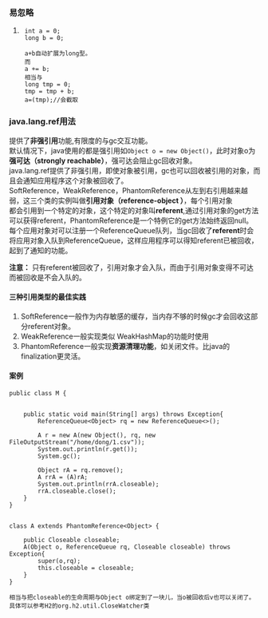 ### 易忽略

1. ```
    int a = 0;
    long b = 0;

    a+b自动扩展为long型。
    而
    a += b;
    相当与
    long tmp = 0;
    tmp = tmp + b;
    a=(tmp);//会截取
   ```

### java.lang.ref用法

提供了**非强引用**功能,有限度的与gc交互功能。  
默认情况下，java使用的都是强引用如`Object o = new Object()`，此时对象o为**强可达（strongly reachable）**，强可达会阻止gc回收对象。  
java.lang.ref提供了非强引用，即使对象被引用，gc也可以回收被引用的对象，而且会通知应用程序这个对象被回收了。  
SoftReference，WeakReference，PhantomReference从左到右引用越来越弱，这三个类的实例叫做**引用对象（reference-object ）**，每个引用对象  
都会引用到一个特定的对象，这个特定的对象叫**referent**,通过引用对象的get方法可以获得referent，PhantomReference是一个特例它的get方法始终返回null。  
每个应用对象对可以注册一个ReferenceQueue队列，当gc回收了**referent**时会将应用对象入队到ReferenceQueue，这样应用程序可以得知referent已被回收，起到了通知的功能。

**注意：** 只有referent被回收了，引用对象才会入队，而由于引用对象变得不可达而被回收是不会入队的。

#### 三种引用类型的最佳实践

1. SoftReference一般作为内存敏感的缓存，当内存不够的时候gc才会回收这部分referent对象。
2. WeakReference一般实现类似 WeakHashMap的功能时使用
3. PhantomReference一般实现**资源清理功能**，如关闭文件。比java的finalization更灵活。

#### 案例

```
public class M {


    public static void main(String[] args) throws Exception{
        ReferenceQueue<Object> rq = new ReferenceQueue<>();

        A r = new A(new Object(), rq, new FileOutputStream("/home/dong/1.csv"));
        System.out.println(r.get());
        System.gc();

        Object rA = rq.remove();
        A rrA = (A)rA;
        System.out.println(rrA.closeable);
        rrA.closeable.close();
    }
}


class A extends PhantomReference<Object> {

    public Closeable closeable;
    A(Object o, ReferenceQueue rq, Closeable closeable) throws Exception{
        super(o,rq);
        this.closeable = closeable;
    }
}

相当与把closeable的生命周期与Object o绑定到了一块儿，当o被回收后v也可以关闭了。
具体可以参考H2的org.h2.util.CloseWatcher类
```



